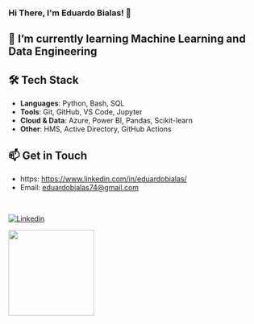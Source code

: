 ### Hi There, I'm Eduardo Bialas! 👋
## 🌱 I’m currently learning Machine Learning and Data Engineering


## 🛠️ Tech Stack

- **Languages**: Python, Bash, SQL  
- **Tools**: Git, GitHub, VS Code, Jupyter  
- **Cloud & Data**: Azure, Power BI, Pandas, Scikit-learn  
- **Other**: HMS, Active Directory, GitHub Actions

## 📫 Get in Touch

- https: https://www.linkedin.com/in/eduardobialas/
- Email: eduardobialas74@gmail.com

<br>

[![Linkedin](https://img.shields.io/badge/LinkedIn-0077B5?style=for-the-badge&logo=linkedin&logoColor=white)](https://www.linkedin.com/in/eduardo-bialas-610730235/)

<div>

<img height="170em" src="https://github-readme-stats.vercel.app/api/top-langs/?username=zbialaz&layout=compact&langs_count=16&theme=react&hide_border=true">

</div>
